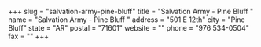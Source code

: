+++
slug = "salvation-army-pine-bluff"
title = "Salvation Army - Pine Bluff "
name = "Salvation Army - Pine Bluff "
address = "501 E 12th"
city = "Pine Bluff"
state = "AR"
postal = "71601"
website = ""
phone = "976 534-0504"
fax = ""
+++
